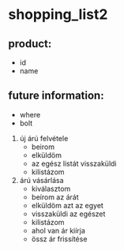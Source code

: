 # shopping_list2

## product:
- id
- name

## future information:
- where
- bolt

1. új árú felvétele
    - beirom
    - elküldöm
    - az egész listát visszaküldi
    - kilistázom
1. árú vásárlása
    - kiválasztom
    - beírom az árát
    - elküldöm azt az egyet
    - visszaküldi az egészet
    - kilistázom
    - ahol van ár kiírja
    - össz ár frissítése
   